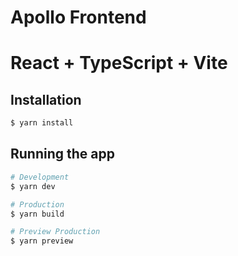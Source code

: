 # Apollo Frontend

# React + TypeScript + Vite

## Installation

```bash
$ yarn install
```

## Running the app

```bash
# Development
$ yarn dev

# Production
$ yarn build

# Preview Production
$ yarn preview
```
